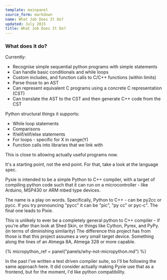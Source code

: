 ```yaml
---
template: mainpanel
source_form: markdown
name: What Job Does It Do?
updated: July 2015
title: What Job Does It Do?
---
```

### What does it do?

Currently:

- Recognise simple sequential python programs with simple statements
- Can handle basic conditionals and while loops
- Custom includes, and function calls to C/C++ functions (within limits)
- Parse those to an AST
- Can represent equivalent C programs using a concrete C representation (CST)
- Can translate the AST to the CST and then generate C++ code from the CST

Python structural things it supports:

 - While loop statements
 - Comparisons
 - If/elif/elif/else statements
 - For loops - specific for X in range(Y)
 - Function calls into libraries that we link with

This is close to allowing actually useful programs now.

It's a starting point, not the end point. For that, take a look at the language spec.

Pyxie is intended to be a simple Python to C++ compiler, with a target of
compiling python code such that it can run on a microcontroller - like
Arduino, MSP430 or ARM mbed type devices.

The name is a play on words. Specifically, Python to C++ - can be py2cc or
pycc.  If you try pronouncing "pycc" it can be "pic", "py cc" or pyc-c".
The final one leads to Pixie.

This is unlikely to ever be a completely general python to C++ compiler - if
you're after than look at Shed Skin, or things like Cython, Pyrex, and PyPy.
(in terms of diminishing similarity) The difference this project has from
those is that this project assumes a very small target device.  Something
along the lines of an Atmega 8A, Atmega 328 or more capable.

{% micropython_ref = panel("panels/why-not-micropython.md") %}

In the past I've written a test driven compiler suite, so I'll be following
the same approach here.  It did consider actually making Pyxie use that as a
frontend, but for the moment, I'd like python compatibility.

